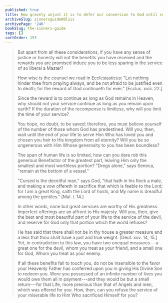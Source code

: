 ```yaml
---
published: true
title: How gravely unjust it is to defer our conversion to God until some later time
archiveSlug: sinnersguide00luis
archivePage: '246'
bookSlug: the-sinners-guide
tags: []
sortOrder: 153
---
```


> But apart from all these considerations, if you have any sense of justice or honesty will not the benefits you have received and the rewards you are promised induce you to be less sparing in the service of so liberal a Master?
> 
> How wise is the counsel we read in Ecclesiasticus: "Let nothing hinder thee from praying always, and be not afraid to be justified even to death; for the reward of God continueth for ever." [Ecclus. xviii. 22.]
> 
> Since the reward is to continue as long as God remains in Heaven, why should not your service continue as long as you remain upon earth? If the duration of the recompense is limitless, why will you limit the time of your service?
>
> You hope, no doubt, to be saved; therefore, you must believe yourself of the number of those whom God has predestined. Will you, then, wait until the end of your life to serve Him Who has loved you and chosen you heir to His kingdom from all eternity? Will you be so ungenerous with Him Whose generosity to you has been boundless?
> 
> The span of human life is so limited, how can you dare rob this generous Benefactor of the greatest part, leaving Him only the smallest and most worthless portion? "Dregs alone," says Seneca, "remain at the bottom of a vessel."
> 
> "Cursed is the deceitful man," says God, "that hath in his flock a male, and making a vow offereth in sacrifice that which is feeble to the Lord; for I am a great King, saith the Lord of hosts, and My name is dreadful among the gentiles." [Mal. i. 14.]
> 
> In other words, none but great services are worthy of His greatness. Imperfect offerings are an affront to His majesty. Will you, then, give the best and most beautiful part of your life to the service of the devil, and reserve for God only that portion which the world refuses?
> 
> He has said that there shall not be in thy house a greater measure and a less that thou shalt have a just and true weight. [Deut. xxv. 14, 15.] Yet, in contradiction to this law, you have two unequal measures---a great one for the devil, whom you treat as your friend, and a small one for God, Whom you treat as your enemy.
>
> If all these benefits fail to touch you, do not be insensible to the favor your Heavenly Father has conferred upon you in giving His Divine Son to redeem you. Were you possessed of an infinite number of lives you would owe them all in payment---and they would be but a small return---for that Life, more precious than that of Angels and men, which was offered for you. How, then, can you refuse the service of your miserable life to Him Who sacrificed Himself for you?
